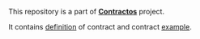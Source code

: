 This repository is a part of [__Contractos__](https://github.com/contractos) project.

It contains [definition](https://github.com/kv109/contractos/What-is-contract%3F) of contract and contract [example](https://github.com/kv109/contractos/contract/).
